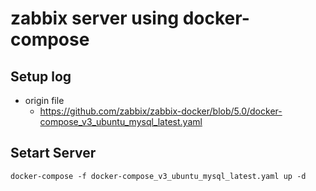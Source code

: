 # zabbix server using docker-compose


## Setup log

- origin file
  - https://github.com/zabbix/zabbix-docker/blob/5.0/docker-compose_v3_ubuntu_mysql_latest.yaml


## Setart Server

```
docker-compose -f docker-compose_v3_ubuntu_mysql_latest.yaml up -d
```

